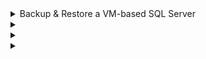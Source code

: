 <details>
  <summary>Backup & Restore a VM-based SQL Server</summary>
  
# Backup & Restore a VM-based SQL Server  

**Can you use Azure Backup?** - Yes, w Recovery Services Vault
- https://docs.microsoft.com/en-us/azure/azure-sql/virtual-machines/windows/backup-restore

**What are options?**
- Automated - **Beginning with SQL Server 2016, Automated Backup v2 offers additional options such as configuring manual scheduling and the frequency of full and log backups.**
- Azure Backup to a Recovery Services Vault
    1. Go to the Recovery Services Vault
    2. Click on Backup
    3. Choose the SQL Server
- Manual backups to Azure Storage

</details>

<details>
  <summary></summary>
  

</details>

<details>
  <summary></summary>
  

</details>

<details>
  <summary></summary>
  

</details>
